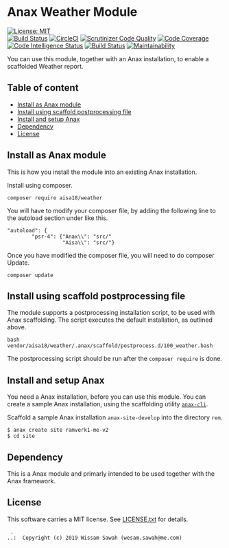 Anax Weather Module
==================================
[![License: MIT](https://img.shields.io/badge/License-MIT-yellow.svg)](https://opensource.org/licenses/MIT)  
[![Build Status](https://travis-ci.org/WissamSawah/Weather.svg?branch=master)](https://travis-ci.org/WissamSawah/Weather)
[![CircleCI](https://circleci.com/gh/WissamSawah/Weather.svg?style=svg)](https://circleci.com/gh/WissamSawah/Weather)
[![Scrutinizer Code Quality](https://scrutinizer-ci.com/g/WissamSawah/Weather/badges/quality-score.png?b=master)](https://scrutinizer-ci.com/g/WissamSawah/Weather/?branch=master)
[![Code Coverage](https://scrutinizer-ci.com/g/WissamSawah/Weather/badges/coverage.png?b=master)](https://scrutinizer-ci.com/g/WissamSawah/Weather/?branch=master)
[![Code Intelligence Status](https://scrutinizer-ci.com/g/WissamSawah/Weather/badges/code-intelligence.svg?b=master)](https://scrutinizer-ci.com/code-intelligence)
[![Build Status](https://scrutinizer-ci.com/g/WissamSawah/Weather/badges/build.png?b=master)](https://scrutinizer-ci.com/g/WissamSawah/Weather/build-status/master)
[![Maintainability](https://api.codeclimate.com/v1/badges/6107fe631dab120ce854/maintainability)](https://codeclimate.com/github/WissamSawah/Weather/maintainability)

You can use this module, together with an Anax installation, to enable a scaffolded Weather report.



Table of content
------------------------------------

* [Install as Anax module](#Install-as-Anax-module)
* [Install using scaffold postprocessing file](#Install-using-scaffold-postprocessing-file)
* [Install and setup Anax](#Install-and-setup-Anax)
* [Dependency](#Dependency)
* [License](#License)


Install as Anax module
------------------------------------

This is how you install the module into an existing Anax installation.

Install using composer.

```
composer require aisa18/weather
```

You will have to modify your composer file, by adding the following line to the autoload section under like this.

```
"autoload": {
        "psr-4": {"Anax\\": "src/"
                  "Aisa\\": "src/"}
```

Once you have modified the composer file, you will need to do composer Update.

```
composer update
```


Install using scaffold postprocessing file
------------------------------------

The module supports a postprocessing installation script, to be used with Anax scaffolding. The script executes the default installation, as outlined above.

```
bash vendor/aisa18/weather/.anax/scaffold/postprocess.d/100_weather.bash
```

The postprocessing script should be run after the `composer require` is done.


Install and setup Anax
------------------------------------

You need a Anax installation, before you can use this module. You can create a sample Anax installation, using the scaffolding utility [`anax-cli`](https://github.com/canax/anax-cli).

Scaffold a sample Anax installation `anax-site-develop` into the directory `rem`.

```
$ anax create site ramverk1-me-v2
$ cd site
```

Dependency
------------------

This is a Anax module and primarly intended to be used together with the Anax framework.



License
------------------

This software carries a MIT license. See [LICENSE.txt](LICENSE.txt) for details.



```
 .  
..:  Copyright (c) 2019 Wissam Sawah (wesam.sawah@me.com)
```
